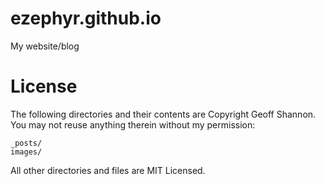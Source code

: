 ezephyr.github.io
=================

My website/blog

License
=======

The following directories and their contents are Copyright Geoff Shannon. You may not reuse anything
therein without my permission:

    _posts/
    images/

All other directories and files are MIT Licensed.
